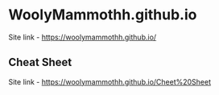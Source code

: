 # WoolyMammothh.github.io
Site link - https://woolymammothh.github.io/

## Cheat Sheet
Site link - https://woolymammothh.github.io/Cheet%20Sheet
